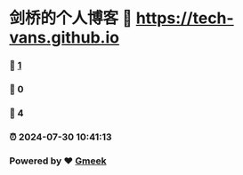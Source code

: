 # 剑桥的个人博客 :link: https://tech-vans.github.io 
### :page_facing_up: [1](https://tech-vans.github.io/tag.html) 
### :speech_balloon: 0 
### :hibiscus: 4 
### :alarm_clock: 2024-07-30 10:41:13 
### Powered by :heart: [Gmeek](https://github.com/Meekdai/Gmeek)
